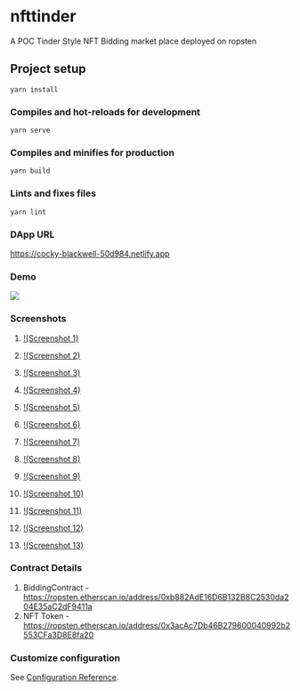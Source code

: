 # nfttinder

A POC Tinder Style NFT Bidding market place deployed on ropsten

## Project setup

```
yarn install
```

### Compiles and hot-reloads for development

```
yarn serve
```

### Compiles and minifies for production

```
yarn build
```

### Lints and fixes files

```
yarn lint
```

### DApp URL

https://cocky-blackwell-50d984.netlify.app

### Demo

<a href="https://siasky.net/AADivFY2-Y6GM0wjKgewdWXumzjYDBLUCehj4CNB4aqGdQ
" title="video text"><img src="https://siasky.net/LAAxMlAaxcn9S20Vfldubzmw4su0VpWOhoZ7E0mtTjkPYg" width="xxx" height="yyy"/></a>

### Screenshots

1. [!(Screenshot 1)](https://siasky.net/TAAC_sKuAHArdeE5aoQ6DMMkrpBWIyUzHSxtkL-sVBBx0g)

2. [!(Screenshot 2)](https://siasky.net/jAD6OzpF3NH46uS4B2nBTBAV0-riWWcZX5VCTRIqlSPGBg)

3. [!(Screenshot 3)](https://siasky.net/LAAxMlAaxcn9S20Vfldubzmw4su0VpWOhoZ7E0mtTjkPYg)

4. [!(Screenshot 4)](https://siasky.net/bACTm9S9COtfWgfwap-82q9cuL5T5Bt5otmsny03d56fOA)

5. [!(Screenshot 5)](https://siasky.net/fAA2lXcNSIgTbXvBpYan2AcBFr1jLj9l4iyyu1WXTDWPwA)

6) [!(Screenshot 6)](https://siasky.net/TAC-wN5cDDxIXTpfxxZlSu5d7gL_QSfT9w6x-mPMKn2veA)

7) [!(Screenshot 7)](https://siasky.net/bAADPj7go8Di9CjwPRoYFfMVPFOA6VzH9lpur2VK22PFpQ)

8) [!(Screenshot 8)](https://siasky.net/ZABZqT_lG7jM_GV0bXPViGiRQSU5azQ_KWsxhNJdSguT9w)

9) [!(Screenshot 9)](https://siasky.net/LABL73uuTggG00vijqpQtACLy_i2oVtGYc8ux29FwtFdZg)

10) [!(Screenshot 10)](https://siasky.net/rABwp9Y_4586MgEXLuqQ1NNLzwEbyNjs4Csy7okwSlhfyg)

11) [!(Screenshot 11)](https://siasky.net/bADiZNXix1gOddgGqawDkCFe8kf04LNlOmfsIAVD3i7amQ)

12) [!(Screenshot 12)](https://siasky.net/zACTHAUtf1wgxIEugTfIupzgrpcKYb4w1CFB9qatIwUCIg)

13. [!(Screenshot 13)](https://siasky.net/LABid58ZbfbahHXFZE8uSpMlpsErgdgitToqDfGGRLD_UQ)

### Contract Details

1. BiddingContract - https://ropsten.etherscan.io/address/0xb882AdE16D6B132B8C2530da204E35aC2dF9411a
2. NFT Token - https://ropsten.etherscan.io/address/0x3acAc7Db46B279600040992b2553CFa3D8E8fa20

### Customize configuration

See [Configuration Reference](https://cli.vuejs.org/config/).
